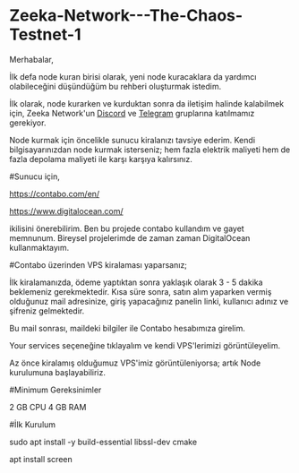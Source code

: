 # Zeeka-Network---The-Chaos-Testnet-1

Merhabalar,

İlk defa node kuran birisi olarak, yeni node kuracaklara da yardımcı olabileceğini düşündüğüm bu rehberi oluşturmak istedim. 

İlk olarak, node kurarken ve kurduktan sonra da iletişim halinde kalabilmek için, Zeeka Network'un [Discord](https://discord.gg/jbtvXSP3) ve [Telegram](https://t.me/ZeekaNetworkTurkish) gruplarına katılmamız gerekiyor.

Node kurmak için öncelikle sunucu kiralanızı tavsiye ederim. Kendi bilgisayarınızdan node kurmak isterseniz; hem fazla elektrik maliyeti hem de fazla depolama maliyeti ile karşı karşıya kalırsınız. 

#Sunucu için, 

https://contabo.com/en/

https://www.digitalocean.com/

ikilisini önerebilirim. Ben bu projede contabo kullandım ve gayet memnunum. Bireysel projelerimde de zaman zaman DigitalOcean kullanmaktayım. 

#Contabo üzerinden VPS kiralaması yaparsanız;

İlk kiralamanızda, ödeme yaptıktan sonra yaklaşık olarak 3 - 5 dakika beklemeniz gerekmektedir. Kısa süre sonra, satın alım yaparken vermiş olduğunuz mail adresinize, giriş yapacağınız panelin linki, kullanıcı adınız ve şifreniz gelmektedir. 

Bu mail sonrası, maildeki bilgiler ile Contabo hesabımıza girelim. 

Your services seçeneğine tıklayalım ve kendi VPS'lerimizi görüntüleyelim. 

Az önce kiralamış olduğumuz VPS'imiz görüntüleniyorsa; artık Node kurulumuna başlayabiliriz. 

#Minimum Gereksinimler

2 GB CPU
4 GB RAM

#İlk Kurulum

sudo apt install -y build-essential libssl-dev cmake

apt install screen

